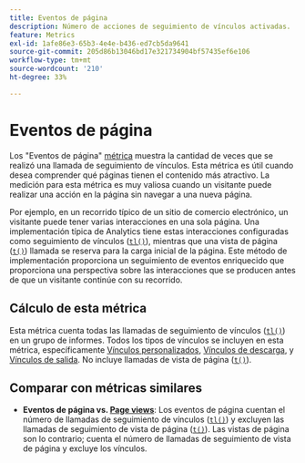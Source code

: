 ```yaml
---
title: Eventos de página
description: Número de acciones de seguimiento de vínculos activadas.
feature: Metrics
exl-id: 1afe86e3-65b3-4e4e-b436-ed7cb5da9641
source-git-commit: 205d86b13046bd17e321734904bf57435ef6e106
workflow-type: tm+mt
source-wordcount: '210'
ht-degree: 33%

---
```


# Eventos de página

Los &quot;Eventos de página&quot; [métrica](overview.md) muestra la cantidad de veces que se realizó una llamada de seguimiento de vínculos. Esta métrica es útil cuando desea comprender qué páginas tienen el contenido más atractivo. La medición para esta métrica es muy valiosa cuando un visitante puede realizar una acción en la página sin navegar a una nueva página.

Por ejemplo, en un recorrido típico de un sitio de comercio electrónico, un visitante puede tener varias interacciones en una sola página. Una implementación típica de Analytics tiene estas interacciones configuradas como seguimiento de vínculos ([`tl()`](/help/implement/vars/functions/tl-method.md)), mientras que una vista de página ([`t()`](/help/implement/vars/functions/t-method.md)) llamada se reserva para la carga inicial de la página. Este método de implementación proporciona un seguimiento de eventos enriquecido que proporciona una perspectiva sobre las interacciones que se producen antes de que un visitante continúe con su recorrido.

## Cálculo de esta métrica

Esta métrica cuenta todas las llamadas de seguimiento de vínculos ([`tl()`](/help/implement/vars/functions/tl-method.md)) en un grupo de informes. Todos los tipos de vínculos se incluyen en esta métrica, específicamente [Vínculos personalizados](../dimensions/custom-link.md), [Vínculos de descarga](../dimensions/download-link.md), y [Vínculos de salida](../dimensions/exit-link.md). No incluye llamadas de vista de página ([`t()`](/help/implement/vars/functions/t-method.md)).

## Comparar con métricas similares

* **Eventos de página vs. [Page views](page-views.md)**: Los eventos de página cuentan el número de llamadas de seguimiento de vínculos ([`tl()`](/help/implement/vars/functions/tl-method.md)) y excluyen las llamadas de seguimiento de vista de página ([`t()`](/help/implement/vars/functions/t-method.md)). Las vistas de página son lo contrario; cuenta el número de llamadas de seguimiento de vista de página y excluye los vínculos.
